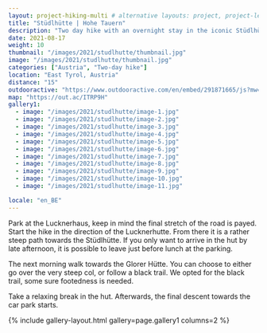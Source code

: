 ```yaml
---
layout: project-hiking-multi # alternative layouts: project, project-left, project-right, project-top
title: "Stüdlhütte | Hohe Tauern"
description: "Two day hike with an overnight stay in the iconic Stüdlhütte."
date: 2021-08-17
weight: 10
thumbnail: "/images/2021/studlhutte/thumbnail.jpg"
image: "/images/2021/studlhutte/thumbnail.jpg"
categories: ["Austria", "Two-day hike"]
location: "East Tyrol, Austria"
distance: "15"
outdooractive: "https://www.outdooractive.com/en/embed/291871665/js?mw=false&usr=4imcb1&key=USR-LKA30EGO-EMWGMIS4-4OSSTG7J"
map: "https://out.ac/ITRP9H"
gallery1:
  - image: "/images/2021/studlhutte/image-1.jpg"
  - image: "/images/2021/studlhutte/image-2.jpg"
  - image: "/images/2021/studlhutte/image-3.jpg"
  - image: "/images/2021/studlhutte/image-4.jpg"
  - image: "/images/2021/studlhutte/image-5.jpg"
  - image: "/images/2021/studlhutte/image-6.jpg"
  - image: "/images/2021/studlhutte/image-7.jpg"
  - image: "/images/2021/studlhutte/image-8.jpg"
  - image: "/images/2021/studlhutte/image-9.jpg"
  - image: "/images/2021/studlhutte/image-10.jpg"
  - image: "/images/2021/studlhutte/image-11.jpg"

locale: "en_BE"
---
```

Park at the Lucknerhaus, keep in mind the final stretch of the road is payed. Start the hike in the direction of the Lucknerhutte. From there it is a rather steep path towards the Stüdlhütte. If you only want to arrive in the hut by late afternoon, it is possible to leave just before lunch at the parking.

The next morning walk towards the Glorer Hütte. You can choose to either go over the very steep col, or follow a black trail. We opted for the black trail, some sure footedness is needed. 

Take a relaxing break in the hut. Afterwards, the final descent towards the car park starts.

{% include gallery-layout.html gallery=page.gallery1 columns=2 %}

